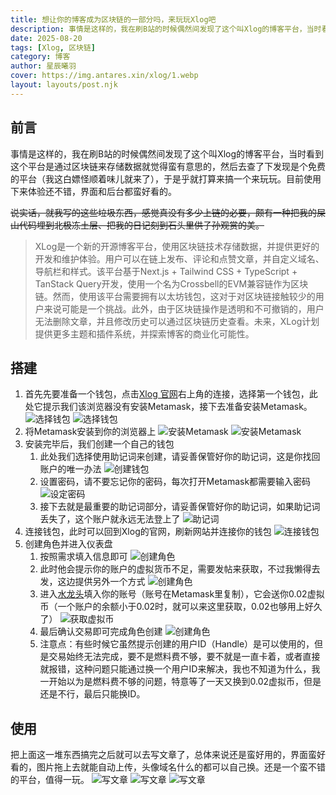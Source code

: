 ```yaml
---
title: 想让你的博客成为区块链的一部分吗，来玩玩Xlog吧
description: 事情是这样的，我在刷B站的时候偶然间发现了这个叫Xlog的博客平台，当时看到这个平台是通过区块链来存储数据就觉得蛮有意思的，于是乎就打算来搞一个来玩玩。
date: 2025-08-20
tags: [Xlog, 区块链]
category: 博客
author: 星辰曦羽
cover: https://img.antares.xin/xlog/1.webp
layout: layouts/post.njk
---
```

## 前言

事情是这样的，我在刷B站的时候偶然间发现了这个叫Xlog的博客平台，当时看到这个平台是通过区块链来存储数据就觉得蛮有意思的，然后去查了下发现是个免费的平台（我这白嫖怪顺着味儿就来了），于是乎就打算来搞一个来玩玩。目前使用下来体验还不错，界面和后台都蛮好看的。

~~说实话，就我写的这些垃圾东西，感觉真没有多少上链的必要，颇有一种把我的屎山代码埋到北极冻土层、把我的日记刻到石头里供子孙观赏的美。~~

>XLog是一个新的开源博客平台，使用区块链技术存储数据，并提供更好的开发和维护体验。用户可以在链上发布、评论和点赞文章，并自定义域名、导航栏和样式。该平台基于Next.js + Tailwind CSS + TypeScript + TanStack Query开发，使用一个名为Crossbell的EVM兼容链作为区块链。然而，使用该平台需要拥有以太坊钱包，这对于对区块链接触较少的用户来说可能是一个挑战。此外，由于区块链操作是透明和不可撤销的，用户无法删除文章，并且修改历史可以通过区块链历史查看。未来，XLog计划提供更多主题和插件系统，并探索博客的商业化可能性。
## 搭建

1. 首先先要准备一个钱包，点击[Xlog 官网](https://xlog.app/)右上角的连接，选择第一个钱包，此处它提示我们该浏览器没有安装Metamask，接下去准备安装Metamask。
	![选择钱包](https://img.antares.xin/xlog/2.webp)
	![选择钱包](https://img.antares.xin/xlog/3.webp)
2. 将Metamask安装到你的浏览器上
	![安装Metamask](https://img.antares.xin/xlog/4.webp)
	![安装Metamask](https://img.antares.xin/xlog/6.webp)
3. 安装完毕后，我们创建一个自己的钱包
	1. 此处我们选择使用助记词来创建，请妥善保管好你的助记词，这是你找回账户的唯一办法
	![创建钱包](https://img.antares.xin/xlog/9.webp)
	2. 设置密码，请不要忘记你的密码，每次打开Metamask都需要输入密码
	![设定密码](https://img.antares.xin/xlog/10.webp)
	3. 接下去就是最重要的助记词部分，请妥善保管好你的助记词，如果助记词丢失了，这个账户就永远无法登上了
	![助记词](https://img.antares.xin/xlog/11.webp)
4. 连接钱包，此时可以回到Xlog的官网，刷新网站并连接你的钱包
	![连接钱包](https://img.antares.xin/xlog/13.webp)
5. 创建角色并进入仪表盘
	1. 按照需求填入信息即可
	![创建角色](https://img.antares.xin/xlog/14.webp)
	2. 此时他会提示你的账户的虚拟货币不足，需要发帖来获取，不过我懒得去发，这边提供另外一个方式
	![创建角色](https://img.antares.xin/xlog/15.webp)
	3. 进入[水龙头](https://faucet.crossbell.io/)填入你的账号（账号在Metamask里复制），它会送你0.02虚拟币（一个账户的余额小于0.02时，就可以来这里获取，0.02也够用上好久了）
	![获取虚拟币](https://img.antares.xin/xlog/16.webp)
	4. 最后确认交易即可完成角色创建
	![创建角色](https://img.antares.xin/xlog/17.webp)
	5. 注意点：有些时候它虽然提示创建的用户ID（Handle）是可以使用的，但是交易始终无法完成，要不是燃料费不够，要不就是一直卡着，或者直接就报错，这种问题只能通过换一个用户ID来解决，我也不知道为什么，我一开始以为是燃料费不够的问题，特意等了一天又换到0.02虚拟币，但是还是不行，最后只能换ID。
## 使用
把上面这一堆东西搞完之后就可以去写文章了，总体来说还是蛮好用的，界面蛮好看的，图片拖上去就能自动上传，头像域名什么的都可以自己换。还是一个蛮不错的平台，值得一玩。
![写文章](https://img.antares.xin/xlog/18.webp)
![写文章](https://img.antares.xin/xlog/19.webp)
![写文章](https://img.antares.xin/xlog/20.webp)